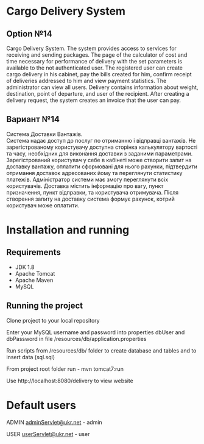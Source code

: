 # Cargo Delivery System

## Option №14

Cargo Delivery System.
The system provides access to services for receiving and sending packages.
The page of the calculator of cost and time necessary for performance of delivery with the set parameters is available to the not authenticated user.
The registered user can create cargo delivery in his cabinet, pay the bills created for him, confirm receipt of deliveries addressed to him and view payment statistics.
The administrator can view all users.
Delivery contains information about weight, destination, point of departure, and user of the recipient.
After creating a delivery request, the system creates an invoice that the user can pay.

## Вариант №14

Система Доставки Вантажів.  
Система надає доступ  до послуг по отриманню і відправці вантажів.
Не зарегістрованому користувачу доступна сторінка калькулятору вартості та часу, необхідних для виконання доставки з заданими параметрами.
Зарегістрований користувач у себе в кабінеті може створити запит на доставку вантажу, оплатити сформовані для нього рахунки, підтвердити отримання доставок адресованих йому та переглянути статистику платежів.
Адміністратор системи має змогу переглянути всіх користувачів. 
Доставка містить інформацію про вагу, пункт призначення, пункт відправки, та користувача отримувача.
Після створення запиту на доставку система формує рахунок, котрий користувач може оплатити.


# Installation and running

## Requirements

* JDK 1.8
* Apache Tomcat
* Apache Maven
* MySQL

## Running the project

Clone project to your local repository

Enter your MySQL username and password into properties dbUser and dbPassword
in file /resources/db/application.properties 

Run scripts from /resources/db/ folder to create database and tables
and to insert data (sql.sql)

From project root folder run - mvn tomcat7:run

Use http://localhost:8080/delivery to view website

# Default users

ADMIN adminServlet@ukr.net - admin

USER userServlet@ukr.net - user
